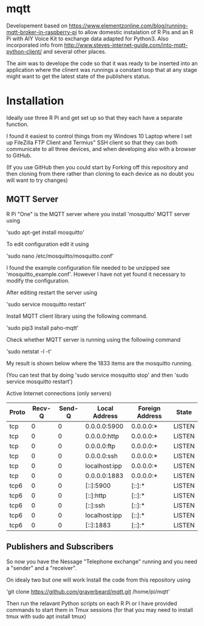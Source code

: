 # mqtt
Developement based on https://www.elementzonline.com/blog/running-mqtt-broker-in-raspberry-pi to allow domestic instalation of R Pis and an R Pi with AIY Voice Kit to exchange data adapted for Python3.
Also incorporated info from http://www.steves-internet-guide.com/into-mqtt-python-client/    and several other places.

The aim was to develope the code so that it was ready to be inserted into an application where the clinent was runnings a constant loop that at any stage might want to get the latest state of the publishers status.


# Installation

Ideally use three R Pi and get set up so that they each have a separate function. 

I found it easiest to control things from my Windows 10 Laptop where I set up FileZilla FTP Client and Termius" SSH client so that they can both communicate to all three devices, and when developing also with a browser to GitHub.

(If you use GitHub then you could start by Forking off this repository and then cloning from there rather than cloning to each device as no doubt you will want to try changes) 

## MQTT Server

R Pi "One" is the MQTT server where you install 'mosquitto' MQTT server using 

'sudo apt-get install mosquitto'

To edit configuration edit it using

'sudo nano /etc/mosquitto/mosquitto.conf'

I found the example configuration file needed to be unzipped see 'mosquitto_example.conf'.  However I have not yet found it necessary to modify the configuration.

After editing restart the server using 

'sudo service mosquitto restart'

Install MQTT client library using the following command.

'sudo pip3 install paho-mqtt'

Check whether MQTT server is running using the following command

'sudo netstat -l -t'

My result is shown below where the 1833 items are the mosquitto running.

(You can test that by doing 'sudo service mosquitto stop' and then 'sudo service mosquitto restart')

Active Internet connections (only servers)

|Proto|Recv-Q|Send-Q|Local Address|Foreign Address|State|
| --- | --- | --- | --- | --- | --- |
|tcp|0|0|0.0.0.0:5900|0.0.0.0:*|LISTEN|     
|tcp|0|0|0.0.0.0:http|0.0.0.0:*|LISTEN|     
|tcp|0|0|0.0.0.0:ftp|0.0.0.0:*|LISTEN|     
|tcp|0|0|0.0.0.0:ssh|0.0.0.0:*|LISTEN|     
|tcp|0|0|localhost:ipp|0.0.0.0:*|LISTEN|     
|tcp|0|0|0.0.0.0:1883|0.0.0.0:*|LISTEN|    
|tcp6|0|0|[::]:5900|[::]:*|LISTEN|     
|tcp6|0|0|[::]:http|[::]:*|LISTEN|     
|tcp6|0|0|[::]:ssh|[::]:*|LISTEN|     
|tcp6|0|0|localhost:ipp|[::]:*|LISTEN|     
|tcp6|0|0|[::]:1883|[::]:*|LISTEN|

## Publishers and Subscribers

So now you have the Nessage "Telephone exchange" running and you need a "sender" and a "receiver".

On idealy two but one will work Install the code from this repository using

'git clone https://github.com/grayerbeard/mqtt.git /home/pi/mqtt'

Then run the relavant Python scripts on each R Pi or I have provided commands to start them in Tmux sessions (for that you may need to install tmux with sudo apt install tmux)

